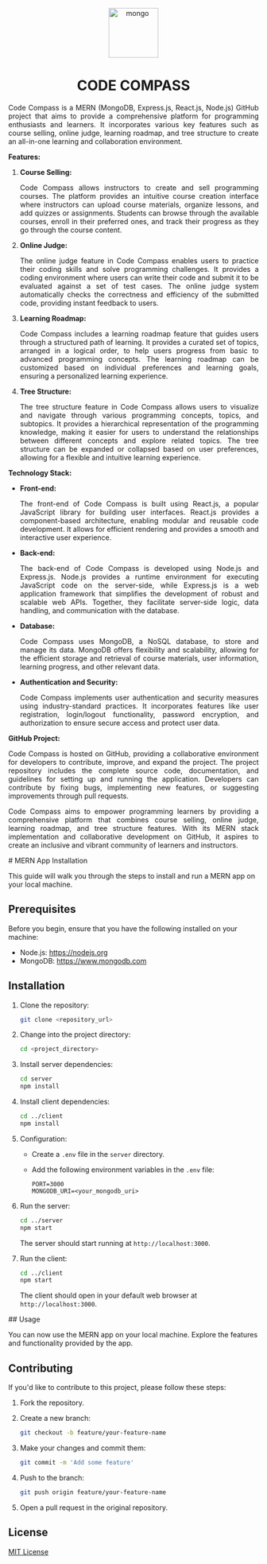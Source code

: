 <p align="center">
    <img src="https://gurzu.com/img/gurzu/mern-stack-01.png" alt="mongo" height="100" />
</p>
<h1 align="center">CODE COMPASS</h1>

<p align="justify">
Code Compass is a MERN (MongoDB, Express.js, React.js, Node.js) GitHub project that aims to provide a comprehensive platform for programming enthusiasts and learners. It incorporates various key features such as course selling, online judge, learning roadmap, and tree structure to create an all-in-one learning and collaboration environment. </p>

**Features:**

1. **Course Selling:** <p align="justify">Code Compass allows instructors to create and sell programming courses. The platform provides an intuitive course creation interface where instructors can upload course materials, organize lessons, and add quizzes or assignments. Students can browse through the available courses, enroll in their preferred ones, and track their progress as they go through the course content.</p>

2. **Online Judge:** <p align="justify">The online judge feature in Code Compass enables users to practice their coding skills and solve programming challenges. It provides a coding environment where users can write their code and submit it to be evaluated against a set of test cases. The online judge system automatically checks the correctness and efficiency of the submitted code, providing instant feedback to users.</p>

3. **Learning Roadmap:** <p align="justify">Code Compass includes a learning roadmap feature that guides users through a structured path of learning. It provides a curated set of topics, arranged in a logical order, to help users progress from basic to advanced programming concepts. The learning roadmap can be customized based on individual preferences and learning goals, ensuring a personalized learning experience.</p>

4. **Tree Structure:** <p align="justify">The tree structure feature in Code Compass allows users to visualize and navigate through various programming concepts, topics, and subtopics. It provides a hierarchical representation of the programming knowledge, making it easier for users to understand the relationships between different concepts and explore related topics. The tree structure can be expanded or collapsed based on user preferences, allowing for a flexible and intuitive learning experience.</p>


**Technology Stack:**

- **Front-end:** <p align="justify">The front-end of Code Compass is built using React.js, a popular JavaScript library for building user interfaces. React.js provides a component-based architecture, enabling modular and reusable code development. It allows for efficient rendering and provides a smooth and interactive user experience.</p>

- **Back-end:** <p align="justify">The back-end of Code Compass is developed using Node.js and Express.js. Node.js provides a runtime environment for executing JavaScript code on the server-side, while Express.js is a web application framework that simplifies the development of robust and scalable web APIs. Together, they facilitate server-side logic, data handling, and communication with the database.</p>

- **Database:** <p align="justify">Code Compass uses MongoDB, a NoSQL database, to store and manage its data. MongoDB offers flexibility and scalability, allowing for the efficient storage and retrieval of course materials, user information, learning progress, and other relevant data.</p>

- **Authentication and Security:** <p align="justify">Code Compass implements user authentication and security measures using industry-standard practices. It incorporates features like user registration, login/logout functionality, password encryption, and authorization to ensure secure access and protect user data.</p>

**GitHub Project:**

<p align="justify">Code Compass is hosted on GitHub, providing a collaborative environment for developers to contribute, improve, and expand the project. The project repository includes the complete source code, documentation, and guidelines for setting up and running the application. Developers can contribute by fixing bugs, implementing new features, or suggesting improvements through pull requests.</p>

<p align="justify">Code Compass aims to empower programming learners by providing a comprehensive platform that combines course selling, online judge, learning roadmap, and tree structure features. With its MERN stack implementation and collaborative development on GitHub, it aspires to create an inclusive and vibrant community of learners and instructors.</p>


<p align="justify">
# MERN App Installation

This guide will walk you through the steps to install and run a MERN app on your local machine.

## Prerequisites

Before you begin, ensure that you have the following installed on your machine:

- Node.js: https://nodejs.org
- MongoDB: https://www.mongodb.com

## Installation

1. Clone the repository:

   ```bash
   git clone <repository_url>
   ```

2. Change into the project directory:

   ```bash
   cd <project_directory>
   ```

3. Install server dependencies:

   ```bash
   cd server
   npm install
   ```

4. Install client dependencies:

   ```bash
   cd ../client
   npm install
   ```

5. Configuration:

   - Create a `.env` file in the `server` directory.
   - Add the following environment variables in the `.env` file:

     ```plaintext
     PORT=3000
     MONGODB_URI=<your_mongodb_uri>
     ```

6. Run the server:

   ```bash
   cd ../server
   npm start
   ```

   The server should start running at `http://localhost:3000`.

7. Run the client:

   ```bash
   cd ../client
   npm start
   ```

   The client should open in your default web browser at `http://localhost:3000`.
    </p>
<p align="justify">
## Usage

You can now use the MERN app on your local machine. Explore the features and functionality provided by the app.

## Contributing

If you'd like to contribute to this project, please follow these steps:

1. Fork the repository.

2. Create a new branch:

   ```bash
   git checkout -b feature/your-feature-name
   ```

3. Make your changes and commit them:

   ```bash
   git commit -m 'Add some feature'
   ```

4. Push to the branch:

   ```bash
   git push origin feature/your-feature-name
   ```

5. Open a pull request in the original repository.

## License

[MIT License](LICENSE)
    </p>
